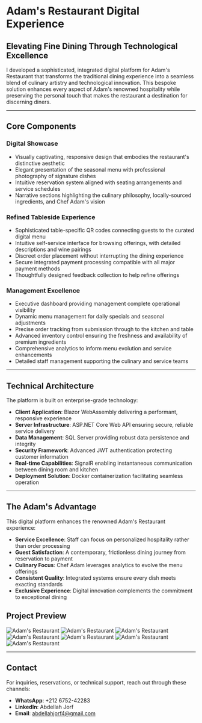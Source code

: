 # Adam's Restaurant Digital Experience

## Elevating Fine Dining Through Technological Excellence

I developed a sophisticated, integrated digital platform for Adam's Restaurant that transforms the traditional dining experience into a seamless blend of culinary artistry and technological innovation. This bespoke solution enhances every aspect of Adam's renowned hospitality while preserving the personal touch that makes the restaurant a destination for discerning diners.

---

## Core Components

### Digital Showcase
* Visually captivating, responsive design that embodies the restaurant's distinctive aesthetic
* Elegant presentation of the seasonal menu with professional photography of signature dishes
* Intuitive reservation system aligned with seating arrangements and service schedules
* Narrative sections highlighting the culinary philosophy, locally-sourced ingredients, and Chef Adam's vision

### Refined Tableside Experience
* Sophisticated table-specific QR codes connecting guests to the curated digital menu
* Intuitive self-service interface for browsing offerings, with detailed descriptions and wine pairings
* Discreet order placement without interrupting the dining experience
* Secure integrated payment processing compatible with all major payment methods
* Thoughtfully designed feedback collection to help refine offerings

### Management Excellence
* Executive dashboard providing management complete operational visibility
* Dynamic menu management for daily specials and seasonal adjustments
* Precise order tracking from submission through to the kitchen and table
* Advanced inventory control ensuring the freshness and availability of premium ingredients
* Comprehensive analytics to inform menu evolution and service enhancements
* Detailed staff management supporting the culinary and service teams

---

## Technical Architecture

The platform is built on enterprise-grade technology:
* **Client Application**: Blazor WebAssembly delivering a performant, responsive experience
* **Server Infrastructure**: ASP.NET Core Web API ensuring secure, reliable service delivery
* **Data Management**: SQL Server providing robust data persistence and integrity
* **Security Framework**: Advanced JWT authentication protecting customer information
* **Real-time Capabilities**: SignalR enabling instantaneous communication between dining room and kitchen
* **Deployment Solution**: Docker containerization facilitating seamless operation

---

## The Adam's Advantage

This digital platform enhances the renowned Adam's Restaurant experience:
* **Service Excellence**: Staff can focus on personalized hospitality rather than order processing
* **Guest Satisfaction**: A contemporary, frictionless dining journey from reservation to payment
* **Culinary Focus**: Chef Adam leverages analytics to evolve the menu offerings
* **Consistent Quality**: Integrated systems ensure every dish meets exacting standards
* **Exclusive Experience**: Digital innovation complements the commitment to exceptional dining

## Project Preview
![Adam's Restaurant](Images%20Project/Desktop%20Screenshot%202025.03.01%20-%2020.43.24.63.png)
![Adam's Restaurant](Images%20Project/Desktop%20Screenshot%202025.03.01%20-%2020.45.11.94.png)
![Adam's Restaurant](Images%20Project/Desktop%20Screenshot%202025.03.01%20-%2020.45.53.21.png)
![Adam's Restaurant](Images%20Project/Desktop%20Screenshot%202025.03.01%20-%2020.46.27.78.png)
![Adam's Restaurant](Images%20Project/Desktop%20Screenshot%202025.03.01%20-%2020.47.15.62.png)
![Adam's Restaurant](Images%20Project/Desktop%20Screenshot%202025.03.01%20-%2020.49.34.70.png)
![Adam's Restaurant](Images%20Project/Desktop%20Screenshot%202025.03.01%20-%2020.51.27.48.png)

---

## Contact

For inquiries, reservations, or technical support, reach out through these channels:
* **WhatsApp**: +212 6752-42283
* **LinkedIn**: Abdellah Jorf
* **Email**: abdellahjorf4@gmail.com